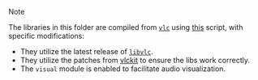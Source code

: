 > [!NOTE]
> The libraries in this folder are compiled from [`vlc`](https://code.videolan.org/videolan/vlc) using [this](https://code.videolan.org/videolan/vlc/-/blob/3.0.x/extras/package/apple/build.sh?ref_type=heads) script, with specific modifications:
> - They utilize the latest release of [`libvlc`](https://www.videolan.org/vlc/libvlc.html).
> - They utilize the patches from [vlckit](https://code.videolan.org/videolan/VLCKit/-/tree/3.0/libvlc/patches?ref_type=heads) to ensure the libs work correctly.
> - The `visual` module is enabled to facilitate audio visualization.
